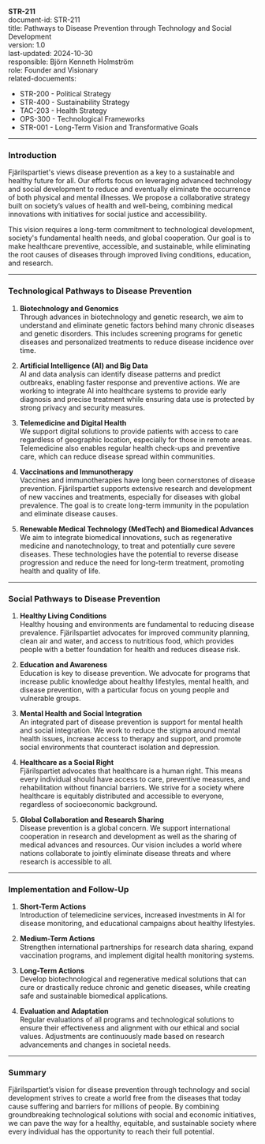 **STR-211**  
document-id: STR-211  
title: Pathways to Disease Prevention through Technology and Social Development  
version: 1.0  
last-updated: 2024-10-30  
responsible: Björn Kenneth Holmström  
role: Founder and Visionary  
related-docuements:  
   - STR-200 - Political Strategy  
   - STR-400 - Sustainability Strategy  
   - TAC-203 - Health Strategy  
   - OPS-300 - Technological Frameworks  
   - STR-001 - Long-Term Vision and Transformative Goals  

---

### Introduction

Fjärilspartiet's views disease prevention as a key to a sustainable and healthy future for all. Our efforts focus on leveraging advanced technology and social development to reduce and eventually eliminate the occurrence of both physical and mental illnesses. We propose a collaborative strategy built on society’s values of health and well-being, combining medical innovations with initiatives for social justice and accessibility.

This vision requires a long-term commitment to technological development, society's fundamental health needs, and global cooperation. Our goal is to make healthcare preventive, accessible, and sustainable, while eliminating the root causes of diseases through improved living conditions, education, and research.

---

### Technological Pathways to Disease Prevention

1. **Biotechnology and Genomics**  
   Through advances in biotechnology and genetic research, we aim to understand and eliminate genetic factors behind many chronic diseases and genetic disorders. This includes screening programs for genetic diseases and personalized treatments to reduce disease incidence over time.

2. **Artificial Intelligence (AI) and Big Data**  
   AI and data analysis can identify disease patterns and predict outbreaks, enabling faster response and preventive actions. We are working to integrate AI into healthcare systems to provide early diagnosis and precise treatment while ensuring data use is protected by strong privacy and security measures.

3. **Telemedicine and Digital Health**  
   We support digital solutions to provide patients with access to care regardless of geographic location, especially for those in remote areas. Telemedicine also enables regular health check-ups and preventive care, which can reduce disease spread within communities.

4. **Vaccinations and Immunotherapy**  
   Vaccines and immunotherapies have long been cornerstones of disease prevention. Fjärilspartiet supports extensive research and development of new vaccines and treatments, especially for diseases with global prevalence. The goal is to create long-term immunity in the population and eliminate disease causes.

5. **Renewable Medical Technology (MedTech) and Biomedical Advances**  
   We aim to integrate biomedical innovations, such as regenerative medicine and nanotechnology, to treat and potentially cure severe diseases. These technologies have the potential to reverse disease progression and reduce the need for long-term treatment, promoting health and quality of life.

---

### Social Pathways to Disease Prevention

1. **Healthy Living Conditions**  
   Healthy housing and environments are fundamental to reducing disease prevalence. Fjärilspartiet advocates for improved community planning, clean air and water, and access to nutritious food, which provides people with a better foundation for health and reduces disease risk.

2. **Education and Awareness**  
   Education is key to disease prevention. We advocate for programs that increase public knowledge about healthy lifestyles, mental health, and disease prevention, with a particular focus on young people and vulnerable groups.

3. **Mental Health and Social Integration**  
   An integrated part of disease prevention is support for mental health and social integration. We work to reduce the stigma around mental health issues, increase access to therapy and support, and promote social environments that counteract isolation and depression.

4. **Healthcare as a Social Right**  
   Fjärilspartiet advocates that healthcare is a human right. This means every individual should have access to care, preventive measures, and rehabilitation without financial barriers. We strive for a society where healthcare is equitably distributed and accessible to everyone, regardless of socioeconomic background.

5. **Global Collaboration and Research Sharing**  
   Disease prevention is a global concern. We support international cooperation in research and development as well as the sharing of medical advances and resources. Our vision includes a world where nations collaborate to jointly eliminate disease threats and where research is accessible to all.

---

### Implementation and Follow-Up

1. **Short-Term Actions**  
   Introduction of telemedicine services, increased investments in AI for disease monitoring, and educational campaigns about healthy lifestyles.

2. **Medium-Term Actions**  
   Strengthen international partnerships for research data sharing, expand vaccination programs, and implement digital health monitoring systems.

3. **Long-Term Actions**  
   Develop biotechnological and regenerative medical solutions that can cure or drastically reduce chronic and genetic diseases, while creating safe and sustainable biomedical applications.

4. **Evaluation and Adaptation**  
   Regular evaluations of all programs and technological solutions to ensure their effectiveness and alignment with our ethical and social values. Adjustments are continuously made based on research advancements and changes in societal needs.

---

### Summary

Fjärilspartiet’s vision for disease prevention through technology and social development strives to create a world free from the diseases that today cause suffering and barriers for millions of people. By combining groundbreaking technological solutions with social and economic initiatives, we can pave the way for a healthy, equitable, and sustainable society where every individual has the opportunity to reach their full potential.
